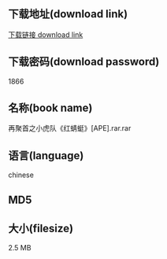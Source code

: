 ## 下载地址(download link)
[下载链接 download link](https://tutu365.netlify.app/?s=%E5%86%8D%E8%81%9A%E9%A6%96%E4%B9%8B%E5%B0%8F%E8%99%8E%E9%98%9F%E3%80%8A%E7%BA%A2%E8%9C%BB%E8%9C%93%E3%80%8B%5BAPE%5D.rar)

## 下载密码(download password)
1866

## 名称(book name)
再聚首之小虎队《红蜻蜓》[APE].rar.rar

## 语言(language)
chinese

## MD5


## 大小(filesize)
2.5 MB
